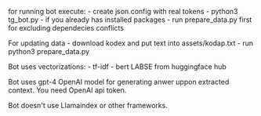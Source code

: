 for running bot execute:
	- create json.config with real tokens
	- python3 tg_bot.py
	- if you already has installed packages - run prepare_data.py first for excluding dependecies conflicts

For updating data 
	- download kodex and put text into assets/kodap.txt
	- run python3 prepare_data.py

Bot uses vectorizations:
	- tf-idf
	- bert LABSE from huggingface hub
    
Bot uses gpt-4 OpenAI model for generating anwer uppon extracted context.
You need OpenAI api token.

Bot doesn't use Llamaindex or other frameworks.
